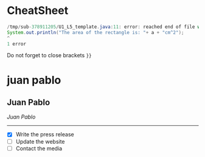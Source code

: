 # CheatSheet

```java
/tmp/sub-378911205/U1_L5_template.java:11: error: reached end of file while parsing
System.out.println("The area of the rectangle is: "+ a + "cm^2");
^
1 error
```

Do not forget to close brackets `}}`


# juan pablo
## Juan Pablo

*Juan Pablo*
<hr>

- [x] Write the press release
- [ ] Update the website
- [ ] Contact the media
